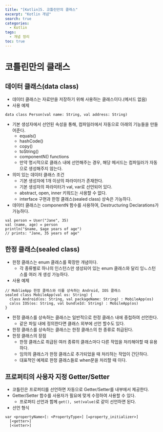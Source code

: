 ```yaml
---
title: "[Kotlin]5. 코틀린만의 클래스"
excerpt: "Kotlin 개념"
search: true
categories:
  - Kotlin
tags:
  - 개념 정리
toc: true
---
```


# 코틀린만의 클래스

## 데이터 클래스(data class)
- 데이터 클래스는 자료만을 저장하기 위해 사용하는 클래스이다.(메서드 없음)
- 사용 예제

```
data class Person(val name: String, val address: String)
```

- 기본 생성자에서 선언된 속성을 통해, 컴파일러에서 자동으로 아래의 기능들을 만들어준다.
  - equals()
  - hashCode()
  - copy()
  - toString()
  - componentN() functions
  - 만약 명시적으로 클래스 내에 선언해주는 경우, 해당 메서드는 컴파일러가 자동으로 생성해주지 않는다.
- 의미 있는 데이터 클래스 조건
  - 기본 생성자에 1개 이상의 파라미터가 존재한다.
  - 기본 생성자의 파라미터가 val, var로 선언되어 있다.
  - abstract, open, inner 키워드는 사용할 수 없다.
  - interface 구현과 한정 클래스(sealed class) 상속은 가능하다.
- 데이터 클래스는 componentN 함수를 사용하여, Destructuring Declarations가 가능하다.

```
val person = User("Jane", 35)
val (name, age) = person
println("$name, $age years of age")
// prints: "Jane, 35 years of age"
```

## 한정 클래스(sealed class)
- 한정 클래스는 enum 클래스를 확장한 개념이다.
  - 각 종류별로 하나의 인스턴스만 생성되어 있는 enum 클래스와 달리 잉ㄴ스턴스를 여러 개 생성 가능하다.
- 사용 예제

```
// MoblieApp 한정 클래스와 이를 상속하는 Android, IOS 클래스
sealed class MobileApp(val os: String) {
  class Android(os: String, val packageName: String) : MobileApp(os)
  calss IOS(os: String, val bundleId: String) : MobileApp(os)
}
```

- 한정 클래스를 상속하는 클래스는 일반적으로 한정 클래스 내에 중첩하여 선언한다.
  - 같은 파일 내에 정의한다면 클래스 외부에 선언 할수도 있다.
- 한정 클래스를 상속하는 클래스는 한정 클래스의 한 종류로 취급된다.
- 한정 클래스의 장점
  - 한정 클래스로 취급된 여러 종류의 클래스마다 다른 작업을 처리해야할 때 유용하다.
  - 임의의 클래스가 한정 클래스로 추가되었을 때 처리하는 작업이 간단하다.
  - 대표적인 예제로 한정 클래스들로 when문을 처리할 때 이다.

## 프로퍼티의 사용자 지정 Getter/Setter
- 코틀린은 프로퍼티를 선언하면 자동으로 Getter/Setter를 내부에서 제공한다.
- Getter/Setter 함수를 사용자가 필요에 맞게 수정하여 사용할 수 있다.
  - 프로퍼티 선언과 함께 ```get(), set(value)```로 같이 선언하면 된다.
- 선언 형식

```
var <propertyName>[: <PropertyType>] [=property_initializer>]
  [<getter>]
  [<setter>]
```
